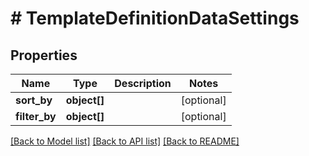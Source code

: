 # # TemplateDefinitionDataSettings

## Properties

Name | Type | Description | Notes
------------ | ------------- | ------------- | -------------
**sort_by** | **object[]** |  | [optional]
**filter_by** | **object[]** |  | [optional]

[[Back to Model list]](../../README.md#models) [[Back to API list]](../../README.md#endpoints) [[Back to README]](../../README.md)

